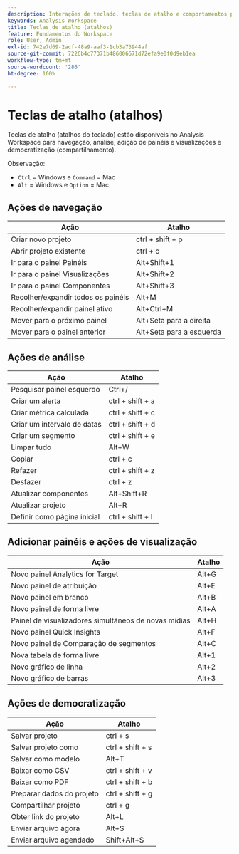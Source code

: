 ```yaml
---
description: Interações de teclado, teclas de atalho e comportamentos para apontar e clicar disponíveis no Analysis Workspace.
keywords: Analysis Workspace
title: Teclas de atalho (atalhos)
feature: Fundamentos do Workspace
role: User, Admin
exl-id: 742e7d69-2acf-48a9-aaf3-1cb3a73944af
source-git-commit: 7226b4c77371b486006671d72efa9e0f0d9eb1ea
workflow-type: tm+mt
source-wordcount: '286'
ht-degree: 100%

---
```


# Teclas de atalho (atalhos)

Teclas de atalho (atalhos do teclado) estão disponíveis no Analysis Workspace para navegação, análise, adição de painéis e visualizações e democratização (compartilhamento).

Observação:
* `Ctrl` = Windows e `Command` = Mac
* `Alt` = Windows e `Option` = Mac

## Ações de navegação

| Ação | Atalho |
| --- | --- |
| Criar novo projeto | ctrl + shift + p |
| Abrir projeto existente | ctrl + o |
| Ir para o painel Painéis | Alt+Shift+1 |
| Ir para o painel Visualizações | Alt+Shift+2 |
| Ir para o painel Componentes | Alt+Shift+3 |
| Recolher/expandir todos os painéis | Alt+M |
| Recolher/expandir painel ativo | Alt+Ctrl+M |
| Mover para o próximo painel | Alt+Seta para a direita |
| Mover para o painel anterior | Alt+Seta para a esquerda |

## Ações de análise

| Ação | Atalho |
| --- | --- |
| Pesquisar painel esquerdo | Ctrl+/ |
| Criar um alerta | ctrl + shift + a |
| Criar métrica calculada | ctrl + shift + c |
| Criar um intervalo de datas | ctrl + shift + d |
| Criar um segmento | ctrl + shift + e |
| Limpar tudo | Alt+W |
| Copiar | ctrl + c |
| Refazer | ctrl + shift + z |
| Desfazer | ctrl + z |
| Atualizar componentes | Alt+Shift+R |
| Atualizar projeto | Alt+R |
| Definir como página inicial | ctrl + shift + l |

## Adicionar painéis e ações de visualização

| Ação | Atalho |
| ---|---|
| Novo painel Analytics for Target | Alt+G |
| Novo painel de atribuição | Alt+E |
| Novo painel em branco | Alt+B |
| Novo painel de forma livre | Alt+A |
| Painel de visualizadores simultâneos de novas mídias | Alt+H |
| Novo painel Quick Insights | Alt+F |
| Novo painel de Comparação de segmentos | Alt+C |
| Nova tabela de forma livre | Alt+1 |
| Novo gráfico de linha | Alt+2 |
| Novo gráfico de barras | Alt+3 |

## Ações de democratização

| Ação | Atalho |
| --- | --- |
| Salvar projeto | ctrl + s |
| Salvar projeto como | ctrl + shift + s |
| Salvar como modelo | Alt+T |
| Baixar como CSV | ctrl + shift + v |
| Baixar como PDF | ctrl + shift + b |
| Preparar dados do projeto | ctrl + shift + g |
| Compartilhar projeto | ctrl + g |
| Obter link do projeto | Alt+L |
| Enviar arquivo agora | Alt+S |
| Enviar arquivo agendado | Shift+Alt+S |

